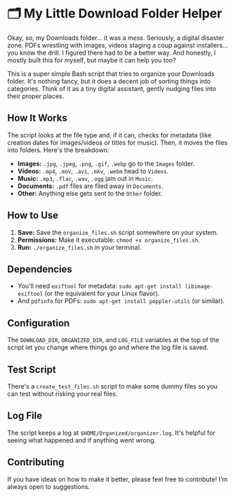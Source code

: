 # 🗂️ My Little Download Folder Helper

Okay, so, my Downloads folder... it was a *mess*.  Seriously, a digital disaster zone.  PDFs wrestling with images, videos staging a coup against installers... you know the drill.  I figured there had to be a better way.  And honestly, I mostly built this for myself, but maybe it can help you too?

This is a super simple Bash script that tries to organize your Downloads folder.  It's nothing fancy, but it does a decent job of sorting things into categories.  Think of it as a tiny digital assistant, gently nudging files into their proper places.

## How It Works

The script looks at the file type and, if it can, checks for metadata (like creation dates for images/videos or titles for music).  Then, it moves the files into folders.  Here's the breakdown:

*   **Images:** `.jpg`, `.jpeg`, `.png`, `.gif`, `.webp` go to the `Images` folder.
*   **Videos:** `.mp4`, `.mov`, `.avi`, `.mkv`, `.webm` head to `Videos`.
*   **Music:** `.mp3`, `.flac`, `.wav`, `.ogg` jam out in `Music`.
*   **Documents:** `.pdf` files are filed away in `Documents`.
*   **Other:** Anything else gets sent to the `Other` folder.

## How to Use

1.  **Save:** Save the `organize_files.sh` script somewhere on your system.
2.  **Permissions:** Make it executable: `chmod +x organize_files.sh`.
3.  **Run:** `./organize_files.sh` in your terminal.

## Dependencies

*   You'll need `exiftool` for metadata: `sudo apt-get install libimage-exiftool` (or the equivalent for your Linux flavor).
*   And `pdfinfo` for PDFs: `sudo apt-get install poppler-utils` (or similar).

## Configuration

The `DOWNLOAD_DIR`, `ORGANIZED_DIR`, and `LOG_FILE` variables at the top of the script let you change where things go and where the log file is saved.

## Test Script

There's a `create_test_files.sh` script to make some dummy files so you can test without risking your real files.

## Log File

The script keeps a log at `$HOME/Organized/organizer.log`.  It's helpful for seeing what happened and if anything went wrong.

## Contributing

If you have ideas on how to make it better, please feel free to contribute!  I'm always open to suggestions.

